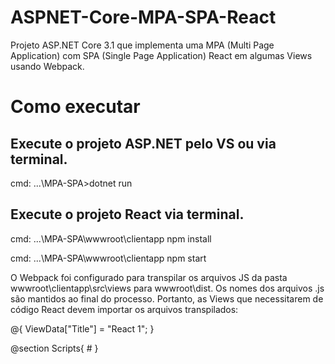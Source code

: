 # ASPNET-Core-MPA-SPA-React

Projeto ASP.NET Core 3.1 que implementa uma MPA (Multi Page Application) com SPA (Single Page Application) React em algumas Views usando Webpack.

# Como executar

## Execute o projeto ASP.NET pelo VS ou via terminal.
cmd: ...\MPA-SPA>dotnet run

## Execute o projeto React via terminal.
cmd: ...\MPA-SPA\wwwroot\clientapp npm install

cmd: ...\MPA-SPA\wwwroot\clientapp npm start

O Webpack foi configurado para transpilar os arquivos JS da pasta wwwroot\clientapp\src\views para wwwroot\dist. Os nomes dos arquivos .js são mantidos ao final do processo. Portanto, as Views que necessitarem de código React devem importar os arquivos transpilados:

@{
    ViewData["Title"] = "React 1";
}

@section Scripts{ 
    #<script src="~/clientapp/dist/views/react1/Index.js"></script>
}
<div id="root"></div>
